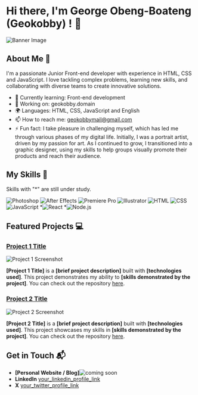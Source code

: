 # Hi there, I'm George Obeng-Boateng (Geokobby) ! 👋

![Banner Image](your_banner_image_url_here)

## About Me 🚀

I'm a passionate Junior Front-end developer with experience in HTML, CSS and JavaScript. I love tackling complex problems, learning new skills, and collaborating with diverse teams to create innovative solutions.

- 🌱 Currently learning: Front-end development 
- 🔭 Working on: geokobby.domain
- 🌍 Languages: HTML, CSS, JavaScript and English
- 📫 How to reach me: geokobbymail@gmail.com
- ⚡ Fun fact: I take pleasure in challenging myself, which has led me through various phases of my digital life. Initially, I was a portrait artist, driven by my passion for art. As I continued to grow, I transitioned into a graphic designer, using my skills to help groups visually promote their products and reach their audience.


## My Skills 🧠
Skills with "*" are still under study.

![Photoshop](https://img.shields.io/badge/Photoshop-darkblue)
![After Effects](https://img.shields.io/badge/After_Effects-darkblue)
![Premiere Pro](https://img.shields.io/badge/Premiere_Pro-darkblue)
![Illustrator](https://img.shields.io/badge/Illustrator-brown)
![HTML](https://img.shields.io/badge/-HTML-E34F26?style=flat-square&logo=html5&logoColor=white)
![CSS](https://img.shields.io/badge/-CSS-1572B6?style=flat-square&logo=css3&logoColor=white)
![JavaScript](https://img.shields.io/badge/-JavaScript-F7DF1E?style=flat-square&logo=javascript&logoColor=black)
*![React](https://img.shields.io/badge/-React-61DAFB?style=flat-square&logo=react&logoColor=black)
*![Node.js](https://img.shields.io/badge/-Node.js-339933?style=flat-square&logo=node.js&logoColor=white)

## Featured Projects 💻

### [Project 1 Title](project_1_link)

![Project 1 Screenshot](project_1_screenshot_url)

**[Project 1 Title]** is a **[brief project description]** built with **[technologies used]**. This project demonstrates my ability to **[skills demonstrated by the project]**. You can check out the repository [here](project_1_repository_link).

### [Project 2 Title](project_2_link)

![Project 2 Screenshot](project_2_screenshot_url)

**[Project 2 Title]** is a **[brief project description]** built with **[technologies used]**. This project showcases my skills in **[skills demonstrated by the project]**. You can check out the repository [here](project_2_repository_link).

## Get in Touch 📬

- **[Personal Website / Blog]**![coming soon](https://img.shields.io/badge/Coming_soon-Yellow
)
- **LinkedIn** [your_linkedin_profile_link](https://www.linkedin.com/in/george-obeng-boateng/)
- **X** [your_twitter_profile_link](https://x.com/Geokobby_)


